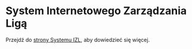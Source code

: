 # System Internetowego Zarządzania Ligą

Przejdź do [strony Systemu IZL](http://izl.michzimny.pl/), aby dowiedzieć się więcej.
